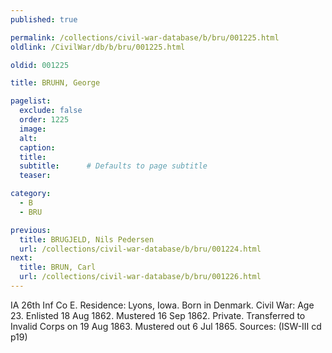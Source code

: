 ```yaml
---
published: true

permalink: /collections/civil-war-database/b/bru/001225.html
oldlink: /CivilWar/db/b/bru/001225.html

oldid: 001225

title: BRUHN, George

pagelist:
  exclude: false
  order: 1225
  image: 
  alt:
  caption:
  title:
  subtitle:      # Defaults to page subtitle
  teaser:

category: 
  - B 
  - BRU

previous:
  title: BRUGJELD, Nils Pedersen
  url: /collections/civil-war-database/b/bru/001224.html  
next:
  title: BRUN, Carl
  url: /collections/civil-war-database/b/bru/001226.html   
---
```

IA 26th Inf Co E. Residence: Lyons, Iowa. Born in Denmark. Civil War: Age 23. Enlisted 18 Aug 1862. Mustered 16 Sep 1862. Private. Transferred to Invalid Corps on 19 Aug 1863. Mustered out 6 Jul 1865. Sources: (ISW-III cd p19)